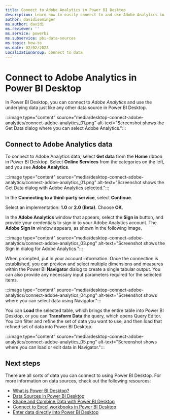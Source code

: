 ```yaml
---
title: Connect to Adobe Analytics in Power BI Desktop
description: Learn how to easily connect to and use Adobe Analytics in Power BI Desktop. Use the underlying data just like any other data source.
author: davidiseminger
ms.author: davidi
ms.reviewer: ''
ms.service: powerbi
ms.subservice: pbi-data-sources
ms.topic: how-to
ms.date: 02/02/2023
LocalizationGroup: Connect to data
---
```

# Connect to Adobe Analytics in Power BI Desktop

In Power BI Desktop, you can connect to *Adobe Analytics* and use the underlying data just like any other data source in Power BI Desktop.

:::image type="content" source="media/desktop-connect-adobe-analytics/connect-adobe-analytics_01.png" alt-text="Screenshot shows the Get Data dialog where you can select Adobe Analytics.":::

## Connect to Adobe Analytics data

To connect to Adobe Analytics data, select **Get data** from the **Home** ribbon in Power BI Desktop. Select **Online Services** from the categories on the left, and you see **Adobe Analytics**.

:::image type="content" source="media/desktop-connect-adobe-analytics/connect-adobe-analytics_01.png" alt-text="Screenshot shows the Get Data dialog with Adobe Analytics selected.":::

In the **Connecting to a third-party service**, select **Continue**.

Select an implementation: **1.0** or **2.0 (Beta)**. Choose **OK**.

In the **Adobe Analytics** window that appears, select the **Sign in** button, and provide your credentials to sign in to your Adobe Analytics account. The **Adobe Sign in** window appears, as shown in the following image.

:::image type="content" source="media/desktop-connect-adobe-analytics/connect-adobe-analytics_03.png" alt-text="Screenshot shows the Sign in dialog for Adobe Analytics.":::

When prompted, put in your account information. Once the connection is established, you can preview and select multiple dimensions and measures within the Power BI **Navigator** dialog to create a single tabular output. You can also provide any necessary input parameters required for the selected items.

:::image type="content" source="media/desktop-connect-adobe-analytics/connect-adobe-analytics_04.png" alt-text="Screenshot shows where you can select data using Navigator.":::

You can **Load** the selected table, which brings the entire table into Power BI Desktop, or you can **Transform Data** the query, which opens Query Editor. You can filter and refine the set of data you want to use, and then load that refined set of data into Power BI Desktop.

:::image type="content" source="media/desktop-connect-adobe-analytics/connect-adobe-analytics_05.png" alt-text="Screenshot shows where you can load or edit data in Navigator.":::

## Next steps

There are all sorts of data you can connect to using Power BI Desktop. For more information on data sources, check out the following resources:

* [What is Power BI Desktop?](../fundamentals/desktop-what-is-desktop.md)
* [Data Sources in Power BI Desktop](desktop-data-sources.md)
* [Shape and Combine Data with Power BI Desktop](desktop-shape-and-combine-data.md)
* [Connect to Excel workbooks in Power BI Desktop](desktop-connect-excel.md)   
* [Enter data directly into Power BI Desktop](desktop-enter-data-directly-into-desktop.md)   
